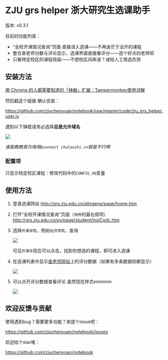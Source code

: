 # ZJU grs helper 浙大研究生选课助手

版本: v0.3.1

目前的功能列表：

- “全校开课情况查询”页面 直接进入选课——不再迷茫于没开的课程
- 整合查老师分数与评论显示，选课界面直接看评分——选个好点的老师呗
- 只看特定校区的课程班级——不想校区间奔波？减轻人工筛选负担

## 安装方法

[用 Chrome 的人都需要知道的「神器」扩展：Tampermonkey使用详解](https://sspai.com/post/40485)

然后戳这个链接 确认安装：

https://github.com/zjuchenyuan/notebook/raw/master/code/zju_grs_helper.user.js

遇到以下弹框请务必选择**总是允许域名**

![](https://py3.io/assets/img/grshelper_note2.jpg)

_谁能教教我为啥用`@connect chalaoshi.cn`就是不行啊_

### 配置项

只显示特定校区课程：修改代码中的`CONFIG_XQ`变量

## 使用方法

1. 登录选课网站 http://grs.zju.edu.cn/allogene/page/home.htm
2. 打开“全校开课情况查询”页面（`培养`的最右侧项） http://grs.zju.edu.cn/py/page/student/lnsjCxdc.htm
3. 选择`开课学院`，例如`经济学院`，查询 

    ![](https://py3.io/assets/img/grshelper_note1.jpg)

    可见`开课号`现在可以点击，找到你想选的课程，即可进入选课

4. 在选课列表中显示[查老师网站](https://chalaoshi.cn)上的评分数据（如果有多条数据则都显示）

    ![](https://py3.io/assets/img/grshelper_note3.png)

5. 可以点开评分数据查看评论 虽然现在样式emmmm

    ![](https://py3.io/assets/img/grshelper_note4.png)

## 欢迎反馈与贡献

使用遇到bug？需要更多功能？来提个issue吧：

https://github.com/zjuchenyuan/notebook/issues

欢迎给个star咯：

https://github.com/zjuchenyuan/notebook